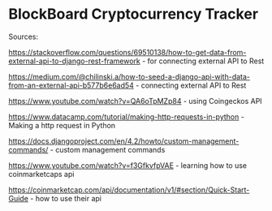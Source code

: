 # BlockBoard Cryptocurrency Tracker

Sources:

https://stackoverflow.com/questions/69510138/how-to-get-data-from-external-api-to-django-rest-framework - for connecting external API to Rest

https://medium.com/@chilinski.a/how-to-seed-a-django-api-with-data-from-an-external-api-b577b6e6ad54 - connecting external API to Rest

https://www.youtube.com/watch?v=QA6oTpMZp84 - using Coingeckos API

https://www.datacamp.com/tutorial/making-http-requests-in-python - Making a http request in Python

https://docs.djangoproject.com/en/4.2/howto/custom-management-commands/ - custom management commands

https://www.youtube.com/watch?v=f3GfkvfpVAE - learning how to use coinmarketcaps api

https://coinmarketcap.com/api/documentation/v1/#section/Quick-Start-Guide - how to use their api
